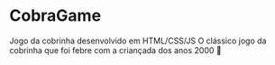 # CobraGame
 Jogo da cobrinha desenvolvido em HTML/CSS/JS
O clássico jogo da cobrinha que foi febre com a criançada dos anos 2000 
🐍